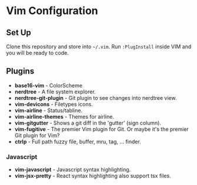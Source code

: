 # Vim Configuration

## Set Up

Clone this repository and store into `~/.vim`.
Run `:PlugInstall` inside VIM and you will be ready to code.

## Plugins

* **base16-vim** - ColorScheme 
* **nerdtree** - A file system explorer.
* **nerdtree-git-plugin** - Git plugin to see changes into nerdtree view.
* **vim-devicons** - Filetypes icons.
* **vim-airline** - Status/tabline.
* **vim-airline-themes** - Themes for airline.
* **vim-gitgutter** - Shows a git diff in the 'gutter' (sign column).
* **vim-fugitive** - The premier Vim plugin for Git. Or maybe it's the premier Git plugin for Vim? 
* **ctrlp** - Full path fuzzy file, buffer, mru, tag, ... finder.

### Javascript 
* **vim-javascript** - Javascript syntax highlighting.
* **vim-jsx-pretty** - React syntax highlighting also support tsx files.
